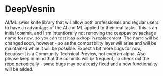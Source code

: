 # DeepVesnin
AI/ML swiss knife library that will allow both professionals and regular users to have an advantage of the AI and ML applied to their real tasks. This is an initial commit, and I am intentionally not removing the deeppavlov package name for now, so you can test it as a drop-in replacement. The name will be changed soon, however - so as the compatibility layer will arise and will be maintained while it will be possible. Expect a bit more bugs for now, because it is a Community Technical Preview, not even an alpha. Also please keep in mind that the commits will be frequent, so check out the repo periodically - some bugs may be already fixed and a new functionality will be added.
